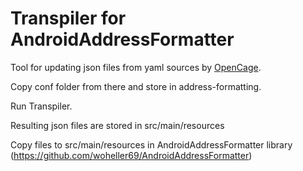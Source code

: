 # Transpiler for AndroidAddressFormatter

Tool for updating json files from yaml sources by [OpenCage](https://github.com/OpenCageData/address-formatting/).

Copy conf folder from there and store in address-formatting.

Run Transpiler.

Resulting json files are stored in src/main/resources

Copy files to src/main/resources in AndroidAddressFormatter library (https://github.com/woheller69/AndroidAddressFormatter)
